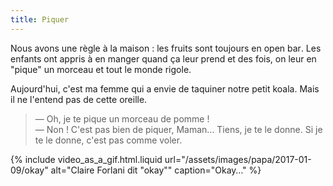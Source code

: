 ```yaml
---
title: Piquer
---
```


Nous avons une règle à la maison : les fruits sont toujours en
<span lang="en">open bar</span>. Les enfants ont appris à en manger quand ça
leur prend et des fois, on leur en "pique" un morceau et tout le monde rigole.

<!-- more -->

Aujourd'hui, c'est ma femme qui a envie de taquiner notre petit koala. Mais il
ne l'entend pas de cette oreille.

> — Oh, je te pique un morceau de pomme !  
> — Non ! C'est pas bien de piquer, Maman… Tiens, je te le donne. Si je te le
> donne, c'est pas comme voler.

{% include video_as_a_gif.html.liquid
url="/assets/images/papa/2017-01-09/okay"
alt="Claire Forlani dit &quot;okay&quot;"
caption="Okay…"
%}
